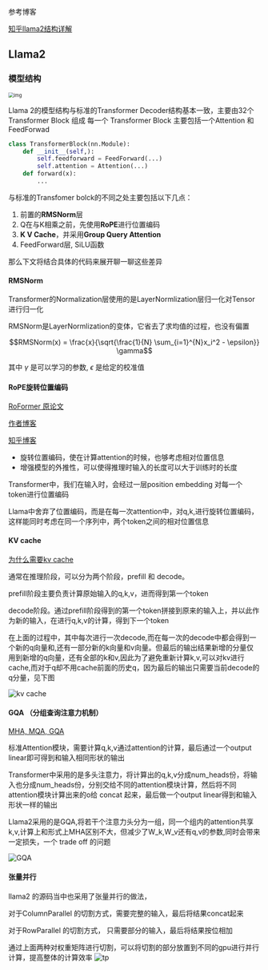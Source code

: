 参考博客

[知乎llama2结构详解](https://zhuanlan.zhihu.com/p/649756898)

## Llama2

### 模型结构

<img src="https://pic4.zhimg.com/80/v2-c9b10194c5e0aa9777afa984063e7ff3_720w.webp" alt="img" style="zoom: 67%;" />

Llama 2的模型结构与标准的Transformer Decoder结构基本一致，主要由32个 Transformer Block 组成
每一个 Transformer Block 主要包括一个Attention 和 FeedForwad

```python
class TransformerBlock(nn.Module):
    def __init__(self,):
        self.feedforward = FeedForward(...)
        self.attention = Attention(...)
    def forward(x):
        ...
```

与标准的Transfomer bolck的不同之处主要包括以下几点：

1. 前置的**RMSNorm**层
2. Q在与K相乘之前，先使用**RoPE**进行位置编码
3. **K V Cache**，并采用**Group Query Attention**
4. FeedForward层, SiLU函数

那么下文将结合具体的代码来展开聊一聊这些差异

#### RMSNorm

Transformer的Normalization层使用的是LayerNormlization层归一化对Tensor进行归一化

RMSNorm是LayerNormlization的变体，它省去了求均值的过程，也没有偏置  

$$RMSNorm(x) = \frac{x}{\sqrt{\frac{1}{N} \sum_{i=1}^{N}x_i^2 - \epsilon}} \gamma$$

其中 $\gamma$ 是可以学习的参数, $\epsilon$ 是给定的校准值

#### RoPE旋转位置编码

[RoFormer 原论文](https://arxiv.org/pdf/2104.09864)

[作者博客](https://spaces.ac.cn/archives/8265/comment-page-1)

[知乎博客](https://zhuanlan.zhihu.com/p/642884818)

- 旋转位置编码，使在计算attention的时候，也够考虑相对位置信息
- 增强模型的外推性，可以使得推理时输入的长度可以大于训练时的长度

Transformer中，我们在输入时，会经过一层position embedding 对每一个token进行位置编码

Llama中舍弃了位置编码，而是在每一次attention中，对q,k,进行旋转位置编码，这样能同时考虑在同一个序列中，两个token之间的相对位置信息

#### KV cache

[为什么需要kv cache](https://blog.csdn.net/ningyanggege/article/details/134564203)

通常在推理阶段，可以分为两个阶段，prefill 和 decode。

prefill阶段主要负责计算原始输入的q,k,v，进而得到第一个token

decode阶段。通过prefill阶段得到的第一个token拼接到原来的输入上，并以此作为新的输入，在进行q,k,v的计算，得到下一个token

在上面的过程中，其中每次进行一次decode,而在每一次的decode中都会得到一个新的q向量和,还有一部分新的k向量和v向量。但最后的输出结果新增的分量仅用到新增的q向量，还有全部的k和v,因此为了避免重新计算k,v,可以对kv进行cache,而对于q却不用cache前面的历史q，因为最后的输出只需要当前decode的q分量，见下图

![kv cache](../assets/kv%20cache.png)

#### GQA （分组查询注意力机制）

[MHA, MQA, GQA](https://mp.weixin.qq.com/s/_4OxoRLxhOcjGf0Q4Tvp2Q)

标准Attention模块，需要计算q,k,v通过attention的计算，最后通过一个output linear即可得到和输入相同形状的输出

Transformer中采用的是多头注意力，将计算出的q,k,v分成num_heads份，将输入也分成num_heads份，分别交给不同的attention模块计算，然后将不同attention模块计算出来的o给 concat 起来，最后做一个output linear得到和输入形状一样的输出

Llama2采用的是GQA,将若干个注意力头分为一组，同一个组内的attention共享k,v,计算上和形式上MHA区别不大，但减少了W_k,W_v还有q,v的参数,同时会带来一定损失，一个 trade off 的问题

![GQA](../assets/MHA.png)



#### 张量并行

llama2 的源码当中也采用了张量并行的做法，

对于ColumnParallel 的切割方式，需要完整的输入，最后将结果concat起来

对于RowParallel 的切割方式， 只需要部分的输入，最后将结果按位相加

通过上面两种对权重矩阵进行切割，可以将切割的部分放置到不同的gpu进行并行计算，提高整体的计算效率
![tp](../assets/tp.png)
